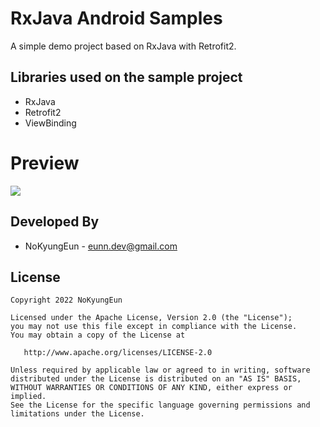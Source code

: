 # RxJava Android Samples

A simple demo project based on RxJava with Retrofit2.

Libraries used on the sample project
------------------------------------
* RxJava
* Retrofit2
* ViewBinding

# Preview
![](https://user-images.githubusercontent.com/74607521/183982225-951ef889-3ae6-4138-a400-d70be5538139.gif)


Developed By
------------------------------------
* NoKyungEun - <eunn.dev@gmail.com>

License
------------------------------------
    Copyright 2022 NoKyungEun

    Licensed under the Apache License, Version 2.0 (the "License");
    you may not use this file except in compliance with the License.
    You may obtain a copy of the License at

       http://www.apache.org/licenses/LICENSE-2.0

    Unless required by applicable law or agreed to in writing, software
    distributed under the License is distributed on an "AS IS" BASIS,
    WITHOUT WARRANTIES OR CONDITIONS OF ANY KIND, either express or implied.
    See the License for the specific language governing permissions and
    limitations under the License.

